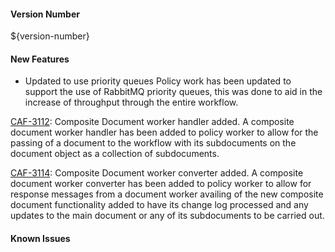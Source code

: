 #### Version Number
${version-number}

#### New Features
- Updated to use priority queues
Policy work has been updated to support the use of RabbitMQ priority queues, this was done to aid in the increase of throughput through the entire workflow.

[CAF-3112](https://jira.autonomy.com/browse/CAF-3112): Composite Document worker handler added.
A composite document worker handler has been added to policy worker to allow for the passing of a document to the workflow with its subdocuments on the document object as a collection of subdocuments.

[CAF-3114](https://jira.autonomy.com/browse/CAF-3114): Composite Document worker converter added.
A composite document worker converter has been added to policy worker to allow for response messages from a document worker availing of the new composite document functionality added to have its change log processed and any updates to the main document or any of its subdocuments to be carried out. 


#### Known Issues

